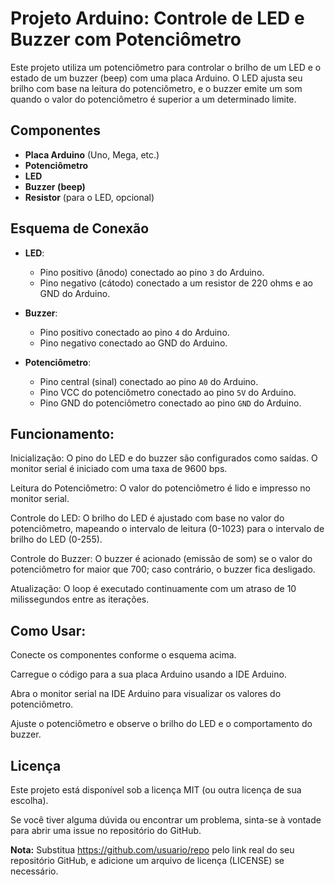 # Projeto Arduino: Controle de LED e Buzzer com Potenciômetro

Este projeto utiliza um potenciômetro para controlar o brilho de um LED e o estado de um buzzer (beep) com uma placa Arduino. O LED ajusta seu brilho com base na leitura do potenciômetro, e o buzzer emite um som quando o valor do potenciômetro é superior a um determinado limite.

## Componentes

- **Placa Arduino** (Uno, Mega, etc.)
- **Potenciômetro**
- **LED**
- **Buzzer (beep)**
- **Resistor** (para o LED, opcional)

## Esquema de Conexão

- **LED**:
  
  - Pino positivo (ânodo) conectado ao pino `3` do Arduino.
  - Pino negativo (cátodo) conectado a um resistor de 220 ohms e ao GND do Arduino.
    

- **Buzzer**:

  - Pino positivo conectado ao pino `4` do Arduino.
  - Pino negativo conectado ao GND do Arduino.

- **Potenciômetro**:
  
  - Pino central (sinal) conectado ao pino `A0` do Arduino.
  - Pino VCC do potenciômetro conectado ao pino `5V` do Arduino.
  - Pino GND do potenciômetro conectado ao pino `GND` do Arduino.
 
## Funcionamento:

Inicialização: O pino do LED e do buzzer são configurados como saídas. O monitor serial é iniciado com uma taxa de 9600 bps.

Leitura do Potenciômetro: O valor do potenciômetro é lido e impresso no monitor serial.

Controle do LED: O brilho do LED é ajustado com base no valor do potenciômetro, mapeando o intervalo de leitura (0-1023) para o intervalo de brilho do LED (0-255).

Controle do Buzzer: O buzzer é acionado (emissão de som) se o valor do potenciômetro for maior que 700; caso contrário, o buzzer fica desligado.

Atualização: O loop é executado continuamente com um atraso de 10 milissegundos entre as iterações.

## Como Usar:

Conecte os componentes conforme o esquema acima.

Carregue o código para a sua placa Arduino usando a IDE Arduino.

Abra o monitor serial na IDE Arduino para visualizar os valores do potenciômetro.

Ajuste o potenciômetro e observe o brilho do LED e o comportamento do buzzer.

## Licença

Este projeto está disponível sob a licença MIT (ou outra licença de sua escolha).

Se você tiver alguma dúvida ou encontrar um problema, sinta-se à vontade para abrir uma issue no repositório do GitHub.

**Nota:** Substitua https://github.com/usuario/repo pelo link real do seu repositório GitHub, e adicione um arquivo de licença (LICENSE) se necessário.
